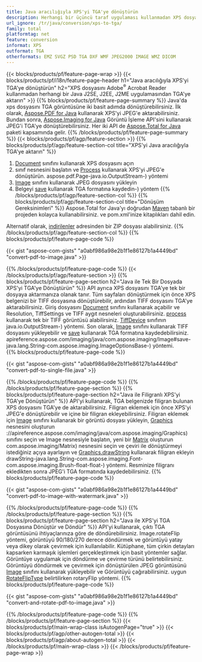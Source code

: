 ```yaml
---
title: Java aracılığıyla XPS'yi TGA'ye dönüştürün
description: Herhangi bir üçüncü taraf uygulaması kullanmadan XPS dosyasını Java uygulamalarınızda TGA'ye aktarın
url_ignore: /tr/java/conversion/xps-to-tga/
family: total
platformtag: net
feature: conversion
informat: XPS
outformat: TGA
otherformats: EMZ SVGZ PSD TGA DXF WMF JPEG2000 IMAGE WMZ DICOM
---
```

{{< blocks/products/pf/feature-page-wrap >}}
{{< blocks/products/pf/i18n/feature-page-header h1="Java aracılığıyla XPS'yi TGA'ye dönüştürün" h2="XPS dosyasını Adobe<sup>&reg;</sup> Acrobat Reader kullanmadan herhangi bir Java J2SE, J2EE, J2ME uygulamasından TGA'ye aktarın" >}}
{{% blocks/products/pf/feature-page-summary %}}
Java'da xps dosyasını TGA görüntüsüne iki basit adımda dönüştürebilirsiniz. İlk olarak, [Aspose.PDF for Java](https://products.aspose.com/pdf/java/) kullanarak XPS'yi JPEG'e aktarabilirsiniz. Bundan sonra, [Aspose.Imaging for Java](https://products.aspose.com/imaging/java/) Görüntü İşleme API'sini kullanarak JPEG'i TGA'ye dönüştürebilirsiniz. Her iki API de [Aspose.Total for Java](https://products.aspose.com/total/java/) paketi kapsamında gelir.
{{% /blocks/products/pf/feature-page-summary  %}}
{{< blocks/products/pf/agp/feature-section >}}
{{% blocks/products/pf/agp/feature-section-col title="XPS'yi Java aracılığıyla TGA'ye aktarın" %}}
1. [Document](https://reference.aspose.com/pdf/java/com.aspose.pdf/Document) sınıfını kullanarak XPS dosyasını açın
2. sınıf nesnesini başlatın ve [Process](https://reference.aspose.com/pdf/java/com.aspose.pdf.devices/JpegDevice#process-com) kullanarak XPS'yi JPEG'e dönüştürün. aspose.pdf.Page-java.io.OutputStream-) yöntemi
3. [Image](https://reference.aspose.com/imaging/java/com.aspose.imaging/Image) sınıfını kullanarak JPEG dosyasını yükleyin
4. Belgeyi [save](https://reference.aspose.com/imaging/java/com.aspose.imaging/Image#save-java.lang.String-com.aspose.imaging.ImageOptionsBase) kullanarak TGA formatına kaydedin-) yöntem
{{% /blocks/products/pf/agp/feature-section-col %}}
{{% blocks/products/pf/agp/feature-section-col title="Dönüşüm Gereksinimleri" %}}
Aspose.Total for Java'yı doğrudan [Maven](https://releases.aspose.com/total/java/) tabanlı bir projeden kolayca kullanabilirsiniz. ve pom.xml'inize kitaplıkları dahil edin.

Alternatif olarak, [indirilenler](https://releases.aspose.com/total/java) adresinden bir ZIP dosyası alabilirsiniz.
{{% /blocks/products/pf/agp/feature-section-col %}}
{{% blocks/products/pf/feature-page-code %}}

{{< gist "aspose-com-gists" "a0abf986a98e2b1f1e86127b1a4449bd" "convert-pdf-to-image.java" >}}


{{% /blocks/products/pf/feature-page-code %}}
{{< /blocks/products/pf/agp/feature-section >}}
{{% blocks/products/pf/feature-page-section  h2="Java ile Tek Bir Dosyada XPS'yi TGA'ye Dönüştürün" %}}
API ayrıca XPS dosyasını TGA'ye tek bir dosyaya aktarmanıza olanak tanır. Tüm sayfaları dönüştürmek için önce XPS belgenizi bir TIFF dosyasına dönüştürebilir, ardından TIFF dosyasını TGA'ye aktarabilirsiniz. Giriş dosyasını [Document](https://reference.aspose.com/pdf/java/com.aspose.pdf/Document) sınıfını kullanarak açabilir ve Resolution, TiffSettings ve TIFF aygıt nesneleri oluşturabilirsiniz. [process](https://reference.aspose.com/pdf/java/com.aspose.pdf.devices/TiffDevice#process-com.aspose.pdf.IDocument-int-int-) kullanarak tek bir TIFF görüntüsü alabilirsiniz. [TiffDevice](https://reference.aspose.com/pdf/java/com.aspose.pdf.devices/TiffDevice) sınıfının java.io.OutputStream-) yöntemi. Son olarak, [Image](https://reference.aspose.com/imaging/java/com.aspose.imaging/Image) sınıfını kullanarak TIFF dosyasını yükleyebilir ve [save](https://) kullanarak TGA formatına kaydedebilirsiniz. apireference.aspose.com/imaging/java/com.aspose.imaging/Image#save-java.lang.String-com.aspose.imaging.ImageOptionsBase-) yöntemi.  
{{% blocks/products/pf/feature-page-code %}}

{{< gist "aspose-com-gists" "a0abf986a98e2b1f1e86127b1a4449bd" "convert-pdf-to-single-file.java" >}}

{{% /blocks/products/pf/feature-page-code  %}}
{{% /blocks/products/pf/feature-page-section %}}
{{% blocks/products/pf/feature-page-section  h2="Java ile Filigranlı XPS'yi TGA'ye Dönüştürün" %}}
API'yi kullanarak, TGA belgenizde filigran bulunan XPS dosyasını TGA'ye de aktarabilirsiniz. Filigran eklemek için önce XPS'yi JPEG'e dönüştürebilir ve içine bir filigran ekleyebilirsiniz. Filigran eklemek için [Image](https://reference.aspose.com/imaging/java/com.aspose.imaging/Image) sınıfını kullanarak bir görüntü dosyası yükleyin, [Graphics](https) nesnesini oluşturun ://apireference.aspose.com/imaging/java/com.aspose.imaging/Graphics) sınıfını seçin ve Image nesnesiyle başlatın, yeni bir [Matrix](https://reference.aspose.com/imaging/java/) oluşturun com.aspose.imaging/Matrix) nesnesini seçin ve çeviri ile dönüştürmeyi istediğiniz açıya ayarlayın ve [Graphics.drawString](https://reference.aspose.com/imaging/java/com.aspose.imaging/Graphics#) kullanarak filigran ekleyin drawString-java.lang.String-com.aspose.imaging.Font-com.aspose.imaging.Brush-float-float-) yöntemi. Resminize filigranı ekledikten sonra JPEG'i TGA formatında kaydedebilirsiniz. 
{{% blocks/products/pf/feature-page-code %}}

{{< gist "aspose-com-gists" "a0abf986a98e2b1f1e86127b1a4449bd" "convert-pdf-to-image-with-watermark.java" >}}

{{% /blocks/products/pf/feature-page-code  %}}
{{% /blocks/products/pf/feature-page-section %}}
{{% blocks/products/pf/feature-page-section  h2="Java ile XPS'yi TGA Dosyasına Dönüştür ve Döndür" %}}
API'yi kullanarak, çıktı TGA görüntüsünü ihtiyaçlarınıza göre de döndürebilirsiniz. Image.rotateFlip yöntemi, görüntüyü 90/180/270 derece döndürmek ve görüntüyü yatay veya dikey olarak çevirmek için kullanılabilir. Kütüphane, tüm çirkin detayları kapsarken karmaşık işlemleri gerçekleştirmek için basit yöntemler sağlar. Görüntüye uygulamak için döndürme ve çevirme türünü belirtebilirsiniz. Görüntüyü döndürmek ve çevirmek için dönüştürülen JPEG görüntüsünü [Image](https://reference.aspose.com/imaging/java/com.aspose.imaging/Image) sınıfını kullanarak yükleyebilir ve Görüntüyü çağırabilirsiniz. uygun [RotateFlipType](https://reference.aspose.com/imaging/java/com.aspose.imaging/RotateFlipType) belirtilirken rotaryFlip yöntemi. 
{{% blocks/products/pf/feature-page-code %}}

{{< gist "aspose-com-gists" "a0abf986a98e2b1f1e86127b1a4449bd" "convert-and-rotate-pdf-to-image.java" >}}

{{% /blocks/products/pf/feature-page-code  %}}
{{% /blocks/products/pf/feature-page-section %}}
{{< blocks/products/pf/main-wrap-class isAutogenPage="true" >}}
{{< blocks/products/pf/agp/other-autogen-total >}}
{{< blocks/products/pf/agp/about-autogen-total >}} 
{{< /blocks/products/pf/main-wrap-class >}}
{{< /blocks/products/pf/feature-page-wrap >}}